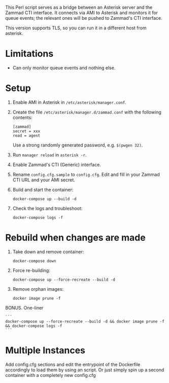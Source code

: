 This Perl script serves as a bridge between an Asterisk server and the Zammad CTI interface. It connects via AMI to Asterisk and monitors it for queue events; the relevant ones will be pushed to Zammad's CTI interface.

This version supports TLS, so you can run it in a different host from asterisk.

# Limitations

- Can only monitor queue events and nothing else.

# Setup

1. Enable AMI in Asterisk in `/etc/asterisk/manager.conf`.

2. Create the file `/etc/asterisk/manager.d/zammad.conf` with the following contents:

    ```
    [zammad]
    secret = xxx
    read = agent
    ```

    Use a strong randomly generated password, e.g. `$(pwgen 32)`.

3. Run `manager reload` in `asterisk -r`.

4. Enable Zammad's CTI (Generic) interface.

5. Rename `config.cfg.sample` to `config.cfg`. Edit and fill in your Zammad CTI URL and your AMI secret.

6. Build and start the container:

    ```
    docker-compose up --build -d
    ```

7. Check the logs and troubleshoot:

    ```
    docker-compose logs -f
    ```
    
# Rebuild when changes are made

1. Take down and remove container:

    ```
    docker-compose down
    ```
    
2. Force re-building:

    ```
    docker-compose up --force-recreate --build -d
    ```
    
3. Remove orphan images:

    ```
    docker image prune -f
    ```
    
BONUS. One-liner

    ```
    docker-compose up --force-recreate --build -d && docker image prune -f && docker-compose logs -f
    ```
    
# Multiple Instances
Add config.cfg sections and edit the entrypoint of the Dockerfile accordingly to load them by using an script. 
Or just simply spin up a second container with a completely new config.cfg
